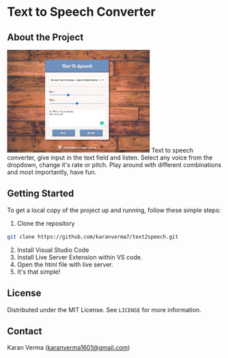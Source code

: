 # Text to Speech Converter

## About the Project

<img src="TextToSpeech.PNG" height="240px" width="auto">
                              Text to speech converter, give input in the text field and listen.
                                Select any voice from the dropdown, change it's rate or pitch.
                                Play around with different combinations and most importantly, have fun.

## Getting Started

To get a local copy of the project up and running, follow these simple steps:

1. Clone the repository
```sh
git clone https://github.com/karanverma7/text2speech.git
```

2. Install Visual Studio Code
3. Install Live Server Extension within VS code.
4. Open the html file with live server.
5. It's that simple!
    

## License

Distributed under the MIT License. See `LICENSE` for more information.

## Contact
Karan Verma (karanverma1601@gmail.com)

